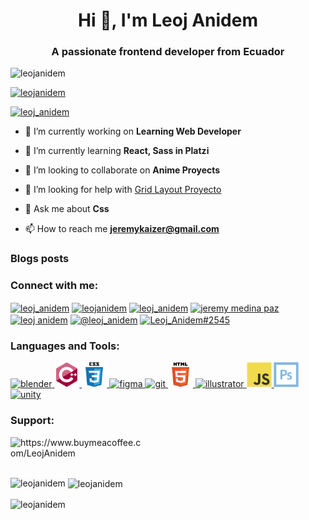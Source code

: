 <h1 align="center">Hi 👋, I'm Leoj Anidem</h1>
<h3 align="center">A passionate frontend developer from Ecuador</h3>

<p align="left"> <img src="https://komarev.com/ghpvc/?username=leojanidem&label=Profile%20views&color=0e75b6&style=flat" alt="leojanidem" /> </p>

<p align="left"> <a href="https://github.com/ryo-ma/github-profile-trophy"><img src="https://github-profile-trophy.vercel.app/?username=leojanidem" alt="leojanidem" /></a> </p>

<p align="left"> <a href="https://twitter.com/leoj_anidem" target="blank"><img src="https://img.shields.io/twitter/follow/leoj_anidem?logo=twitter&style=for-the-badge" alt="leoj_anidem" /></a> </p>

- 🔭 I’m currently working on **Learning Web Developer**

- 🌱 I’m currently learning **React, Sass in Platzi**

- 👯 I’m looking to collaborate on **Anime Proyects**

- 🤝 I’m looking for help with [Grid Layout Proyecto](https://github.com/LeojAnidem/Grid-Layout-Proyecto)

- 💬 Ask me about **Css**

- 📫 How to reach me **jeremykaizer@gmail.com**

### Blogs posts
<!-- BLOG-POST-LIST:START -->
<!-- BLOG-POST-LIST:END -->

<h3 align="left">Connect with me:</h3>
<p align="left">
<a href="https://codepen.io/leoj_anidem" target="blank"><img align="center" src="https://raw.githubusercontent.com/rahuldkjain/github-profile-readme-generator/master/src/images/icons/Social/codepen.svg" alt="leoj_anidem" height="30" width="40" /></a>
<a href="https://dev.to/leojanidem" target="blank"><img align="center" src="https://raw.githubusercontent.com/rahuldkjain/github-profile-readme-generator/master/src/images/icons/Social/devto.svg" alt="leojanidem" height="30" width="40" /></a>
<a href="https://twitter.com/leoj_anidem" target="blank"><img align="center" src="https://raw.githubusercontent.com/rahuldkjain/github-profile-readme-generator/master/src/images/icons/Social/twitter.svg" alt="leoj_anidem" height="30" width="40" /></a>
<a href="https://linkedin.com/in/jeremy medina paz" target="blank"><img align="center" src="https://raw.githubusercontent.com/rahuldkjain/github-profile-readme-generator/master/src/images/icons/Social/linked-in-alt.svg" alt="jeremy medina paz" height="30" width="40" /></a>
<a href="https://fb.com/leoj anidem" target="blank"><img align="center" src="https://raw.githubusercontent.com/rahuldkjain/github-profile-readme-generator/master/src/images/icons/Social/facebook.svg" alt="leoj anidem" height="30" width="40" /></a>
<a href="https://medium.com/@leoj_anidem" target="blank"><img align="center" src="https://raw.githubusercontent.com/rahuldkjain/github-profile-readme-generator/master/src/images/icons/Social/medium.svg" alt="@leoj_anidem" height="30" width="40" /></a>
<a href="https://discord.gg/Leoj_Anidem#2545" target="blank"><img align="center" src="https://raw.githubusercontent.com/rahuldkjain/github-profile-readme-generator/master/src/images/icons/Social/discord.svg" alt="Leoj_Anidem#2545" height="30" width="40" /></a>
</p>

<h3 align="left">Languages and Tools:</h3>
<p align="left"> <a href="https://www.blender.org/" target="_blank" rel="noreferrer"> <img src="https://download.blender.org/branding/community/blender_community_badge_white.svg" alt="blender" width="40" height="40"/> </a> <a href="https://www.w3schools.com/cpp/" target="_blank" rel="noreferrer"> <img src="https://raw.githubusercontent.com/devicons/devicon/master/icons/cplusplus/cplusplus-original.svg" alt="cplusplus" width="40" height="40"/> </a> <a href="https://www.w3schools.com/css/" target="_blank" rel="noreferrer"> <img src="https://raw.githubusercontent.com/devicons/devicon/master/icons/css3/css3-original-wordmark.svg" alt="css3" width="40" height="40"/> </a> <a href="https://www.figma.com/" target="_blank" rel="noreferrer"> <img src="https://www.vectorlogo.zone/logos/figma/figma-icon.svg" alt="figma" width="40" height="40"/> </a> <a href="https://git-scm.com/" target="_blank" rel="noreferrer"> <img src="https://www.vectorlogo.zone/logos/git-scm/git-scm-icon.svg" alt="git" width="40" height="40"/> </a> <a href="https://www.w3.org/html/" target="_blank" rel="noreferrer"> <img src="https://raw.githubusercontent.com/devicons/devicon/master/icons/html5/html5-original-wordmark.svg" alt="html5" width="40" height="40"/> </a> <a href="https://www.adobe.com/in/products/illustrator.html" target="_blank" rel="noreferrer"> <img src="https://www.vectorlogo.zone/logos/adobe_illustrator/adobe_illustrator-icon.svg" alt="illustrator" width="40" height="40"/> </a> <a href="https://developer.mozilla.org/en-US/docs/Web/JavaScript" target="_blank" rel="noreferrer"> <img src="https://raw.githubusercontent.com/devicons/devicon/master/icons/javascript/javascript-original.svg" alt="javascript" width="40" height="40"/> </a> <a href="https://www.photoshop.com/en" target="_blank" rel="noreferrer"> <img src="https://raw.githubusercontent.com/devicons/devicon/master/icons/photoshop/photoshop-line.svg" alt="photoshop" width="40" height="40"/> </a> <a href="https://unity.com/" target="_blank" rel="noreferrer"> <img src="https://www.vectorlogo.zone/logos/unity3d/unity3d-icon.svg" alt="unity" width="40" height="40"/> </a> </p>

<h3 align="left">Support:</h3>
<p><a href="https://www.buymeacoffee.com/https://www.buymeacoffee.com/LeojAnidem"> <img align="left" src="https://cdn.buymeacoffee.com/buttons/v2/default-yellow.png" height="50" width="210" alt="https://www.buymeacoffee.com/LeojAnidem" /></a></p><br><br><br>

<p><img align="left" src="https://github-readme-stats.vercel.app/api/top-langs?username=leojanidem&show_icons=true&locale=en&layout=compact" alt="leojanidem" /></p>

<p>&nbsp;<img align="center" src="https://github-readme-stats.vercel.app/api?username=leojanidem&show_icons=true&locale=en" alt="leojanidem" /></p>

<p><img align="center" src="https://github-readme-streak-stats.herokuapp.com/?user=leojanidem&" alt="leojanidem" /></p>

